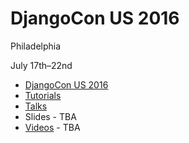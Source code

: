 # DjangoCon US 2016

Philadelphia

July 17th–22nd

- [DjangoCon US 2016](https://2016.djangocon.us)
- [Tutorials](https://2016.djangocon.us/schedule/tutorials/)
- [Talks](https://2016.djangocon.us/schedule/general-sessions/)
- Slides - TBA
- [Videos](https://www.youtube.com/results?search_query=%22DjangoCon+US+2016%22) - TBA
